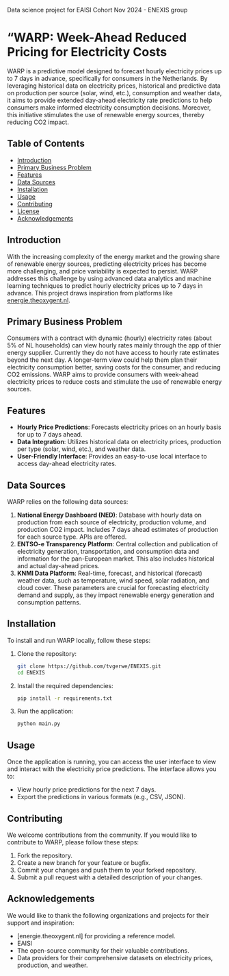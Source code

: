 Data science project for EAISI Cohort Nov 2024 - ENEXIS group

# “WARP: Week-Ahead Reduced Pricing for Electricity Costs

WARP is a predictive model designed to forecast hourly electricity prices up to 7 days in advance, specifically for consumers in the Netherlands. By leveraging historical data on electricity prices, historical and predictive data on production per source (solar, wind, etc.), consumption and weather data, it aims to provide extended day-ahead electricity rate predictions to help consumers make informed electricity consumption decisions. Moreover, this initiative stimulates the use of renewable energy sources, thereby reducing CO2 impact.

## Table of Contents

- [Introduction](#introduction)
- [Primary Business Problem](#primary-business-problem)
- [Features](#features)
- [Data Sources](#data-sources)
- [Installation](#installation)
- [Usage](#usage)
- [Contributing](#contributing)
- [License](#license)
- [Acknowledgements](#acknowledgements)

## Introduction

With the increasing complexity of the energy market and the growing share of renewable energy sources, predicting electricity prices has become more challenging, and price variability is expected to persist. WARP addresses this challenge by using advanced data analytics and machine learning techniques to predict hourly electricity prices up to 7 days in advance. This project draws inspiration from platforms like [energie.theoxygent.nl](https://energie.theoxygent.nl).

## Primary Business Problem

Consumers with a contract with dynamic (hourly) electricity rates (about 5% of NL households) can view hourly rates mainly through the app of thier energy supplier. Currently they do not have access to hourly rate estimates beyond the next day. A longer-term view could help them plan their electricity consumption better, saving costs for the consumer, and reducing CO2 emissions. WARP aims to provide consumers with week-ahead electricity prices to reduce costs and stimulate the use of renewable energy sources.

## Features

- **Hourly Price Predictions**: Forecasts electricity prices on an hourly basis for up to 7 days ahead.
- **Data Integration**: Utilizes historical data on electricity prices, production per type (solar, wind, etc.), and weather data.
- **User-Friendly Interface**: Provides an easy-to-use local interface to access day-ahead electricity rates.

## Data Sources

WARP relies on the following data sources:

1. **National Energy Dashboard (NED)**: Database with hourly data on production from each source of electricity, production volume, and production CO2 impact. Includes 7 days ahead estimates of production for each source type. APIs are offered.
2. **ENTSO-e Transparency Platform**: Central collection and publication of electricity generation, transportation, and consumption data and information for the pan-European market. This also includes historical and actual day-ahead prices.
3. **KNMI Data Platform**: Real-time, forecast, and historical (forecast) weather data, such as temperature, wind speed, solar radiation, and cloud cover. These parameters are crucial for forecasting electricity demand and supply, as they impact renewable energy generation and consumption patterns.

## Installation

To install and run WARP locally, follow these steps:

1. Clone the repository:
   ```bash
   git clone https://github.com/tvgerwe/ENEXIS.git
   cd ENEXIS
   ```

2. Install the required dependencies:
   ```bash
   pip install -r requirements.txt
   ```

3. Run the application:
   ```bash
   python main.py
   ```

## Usage

Once the application is running, you can access the user interface to view and interact with the electricity price predictions. The interface allows you to:

- View hourly price predictions for the next 7 days.
- Export the predictions in various formats (e.g., CSV, JSON).

## Contributing

We welcome contributions from the community. If you would like to contribute to WARP, please follow these steps:

1. Fork the repository.
2. Create a new branch for your feature or bugfix.
3. Commit your changes and push them to your forked repository.
4. Submit a pull request with a detailed description of your changes.


## Acknowledgements

We would like to thank the following organizations and projects for their support and inspiration:

- [energie.theoxygent.nl] for providing a reference model.
- EAISI 
- The open-source community for their valuable contributions.
- Data providers for their comprehensive datasets on electricity prices, production, and weather.
